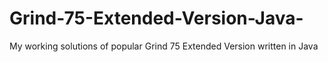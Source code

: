 # Grind-75-Extended-Version-Java-
My working solutions of popular Grind 75 Extended Version written in Java
